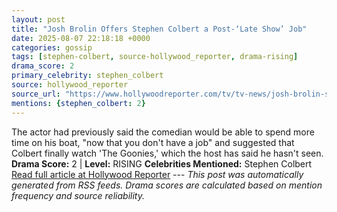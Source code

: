 ```yaml
---
layout: post
title: "Josh Brolin Offers Stephen Colbert a Post-‘Late Show’ Job"
date: 2025-08-07 22:18:18 +0000
categories: gossip
tags: [stephen-colbert, source-hollywood_reporter, drama-rising]
drama_score: 2
primary_celebrity: stephen_colbert
source: hollywood_reporter
source_url: "https://www.hollywoodreporter.com/tv/tv-news/josh-brolin-stephen-colbert-assistant-late-show-1236339840/"
mentions: {stephen_colbert: 2}
---
```


The actor had previously said the comedian would be able to spend more time on his boat, "now that you don't have a job" and suggested that Colbert finally watch 'The Goonies,' which the host has said he hasn't seen. **Drama Score:** 2 | **Level:** RISING **Celebrities Mentioned:** Stephen Colbert [Read full article at Hollywood Reporter](https://www.hollywoodreporter.com/tv/tv-news/josh-brolin-stephen-colbert-assistant-late-show-1236339840/) --- *This post was automatically generated from RSS feeds. Drama scores are calculated based on mention frequency and source reliability.*